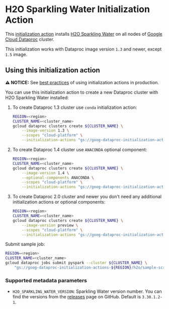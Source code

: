 # H2O Sparkling Water Initialization Action

This [initialization action](https://cloud.google.com/dataproc/init-actions)
installs
[H2O Sparkling Water](http://docs.h2o.ai/sparkling-water/2.4/latest-stable/doc/deployment/sw_google_cloud_dataproc.html)
on all nodes of [Google Cloud Dataproc](https://cloud.google.com/dataproc)
cluster.

This initialization works with Dataproc image version `1.3` and newer, except
`1.5` image.

## Using this initialization action

**:warning: NOTICE:** See
[best practices](/README.md#how-initialization-actions-are-used) of using
initialization actions in production.

You can use this initialization action to create a new Dataproc cluster with H2O
Sparkling Water installed:

1.  To create Dataproc 1.3 cluster use `conda` initialization action:

    ```bash
    REGION=<region>
    CLUSTER_NAME=<cluster_name>
    gcloud dataproc clusters create ${CLUSTER_NAME} \
        --image-version 1.3 \
        --scopes "cloud-platform" \
        --initialization-actions "gs://goog-dataproc-initialization-actions-${REGION}/conda/bootstrap-conda.sh,gs://goog-dataproc-initialization-actions-${REGION}/h2o/h2o.sh"
    ```

1.  To create Dataproc 1.4 cluster use `ANACONDA` optional component:

    ```bash
    REGION=<region>
    CLUSTER_NAME=<cluster_name>
    gcloud dataproc clusters create ${CLUSTER_NAME} \
        --image-version 1.4 \
        --optional-components ANACONDA \
        --scopes "cloud-platform" \
        --initialization-actions "gs://goog-dataproc-initialization-actions-${REGION}/h2o/h2o.sh"
    ```

1.  To create Dataproc 2.0 cluster and newer you don't need any additional
    initialization actions or optional components:

    ```bash
    REGION=<region>
    CLUSTER_NAME=<cluster_name>
    gcloud dataproc clusters create ${CLUSTER_NAME} \
        --image-version preview \
        --scopes "cloud-platform" \
        --initialization-actions "gs://goog-dataproc-initialization-actions-${REGION}/h2o/h2o.sh"
    ```

Submit sample job:

```bash
REGION=<region>
CLUSTER_NAME=<cluster_name>
gcloud dataproc jobs submit pyspark --cluster ${CLUSTER_NAME} \
    "gs://goog-dataproc-initialization-actions-${REGION}/h2o/sample-script.py"
```

### Supported metadata parameters

*   `H2O_SPARKLING_WATER_VERSION`: Sparkling Water version number. You can find
    the versions from the
    [releases](https://github.com/h2oai/sparkling-water/releases) page on
    GitHub. Default is `3.30.1.2-1`.

